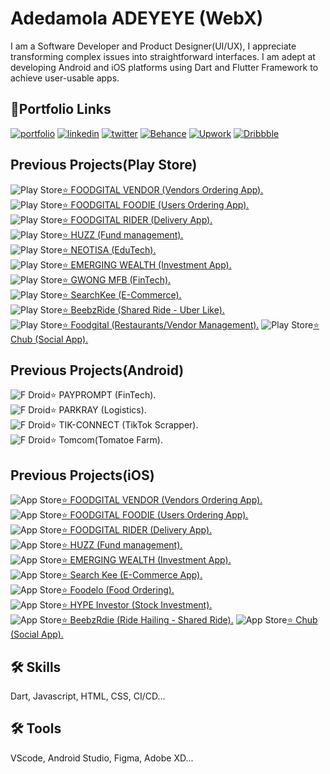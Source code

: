 
# Adedamola ADEYEYE (WebX)

I am a Software Developer and Product Designer(UI/UX), I appreciate transforming complex issues into straightforward interfaces.
I am adept at developing Android and iOS platforms using Dart and Flutter Framework to achieve user-usable apps. 


## 🔗Portfolio Links
[![portfolio](https://img.shields.io/badge/my_portfolio-000?style=for-the-badge&logo=ko-fi&logoColor=white)](https://about.me/adeyeyeadedamola) 
[![linkedin](https://img.shields.io/badge/linkedin-0A66C2?style=for-the-badge&logo=linkedin&logoColor=white)](https://www.linkedin.com/in/adeyeyeadedamola/) 
[![twitter](https://img.shields.io/badge/twitter-1DA1F2?style=for-the-badge&logo=twitter&logoColor=white)](https://twitter.com/damscozy) 
[![Behance](https://img.shields.io/badge/Behance-1769ff?style=for-the-badge&logo=behance&logoColor=white)](https://behance.net/damscozy) 
[![Upwork](https://img.shields.io/badge/UpWork-6FDA44?style=for-the-badge&logo=Upwork&logoColor=white)](https://upwork.com/adedamolaadeyeye) 
[![Dribbble](https://img.shields.io/badge/Dribbble-EA4C89?style=for-the-badge&logo=dribbble&logoColor=white)](https://dribbble.com/damscozy)
## Previous Projects(Play Store)

![Play Store](https://img.shields.io/badge/Google_Play-414141?style=for-the-badge&logo=google-play&logoColor=white)[⭐️ FOODGITAL VENDOR (Vendors Ordering App).](https://play.google.com/store/apps/details?id=com.foodgital.vendors.vendors)  
![Play Store](https://img.shields.io/badge/Google_Play-414141?style=for-the-badge&logo=google-play&logoColor=white)[⭐️  FOODGITAL FOODIE (Users Ordering App).](https://play.google.com/store/apps/details?id=com.foodgital.foodie.foodies)    
![Play Store](https://img.shields.io/badge/Google_Play-414141?style=for-the-badge&logo=google-play&logoColor=white)[⭐️  FOODGITAL RIDER (Delivery App).](https://play.google.com/store/apps/details?id=com.foogital.foodgitalRiders)  
![Play Store](https://img.shields.io/badge/Google_Play-414141?style=for-the-badge&logo=google-play&logoColor=white)[⭐️  HUZZ (Fund management).](https://play.google.com/store/apps/details?id=com.app.huzz)  
![Play Store](https://img.shields.io/badge/Google_Play-414141?style=for-the-badge&logo=google-play&logoColor=white)[⭐️  NEOTISA (EduTech).](https://play.google.com/store/apps/details?id=com.neotisa.neotisa)   
![Play Store](https://img.shields.io/badge/Google_Play-414141?style=for-the-badge&logo=google-play&logoColor=white)[⭐️  EMERGING WEALTH (Investment App).](https://play.google.com/store/apps/details?id=com.eag.app)  
![Play Store](https://img.shields.io/badge/Google_Play-414141?style=for-the-badge&logo=google-play&logoColor=white)[⭐️  GWONG MFB (FinTech).](https://play.google.com/store/apps/details?id=com.eag.app)    
![Play Store](https://img.shields.io/badge/Google_Play-414141?style=for-the-badge&logo=google-play&logoColor=white)[⭐️  SearchKee (E-Commerce).](https://play.google.com/store/apps/details?id=com.searchkee.apps)    
![Play Store](https://img.shields.io/badge/Google_Play-414141?style=for-the-badge&logo=google-play&logoColor=white)[⭐️  BeebzRide (Shared Ride - Uber Like).](https://play.google.com/store/apps/details?id=com.beebzride)  
![Play Store](https://img.shields.io/badge/Google_Play-414141?style=for-the-badge&logo=google-play&logoColor=white)[⭐️  Foodgital (Restaurants/Vendor Management).](https://play.google.com/store/apps/details?id=com.foodgital)
![Play Store](https://img.shields.io/badge/Google_Play-414141?style=for-the-badge&logo=google-play&logoColor=white)[⭐️  Chub (Social App).](https://play.google.com/store/apps/details?id=com.challenge365.app)


## Previous Projects(Android)

![F Droid](https://img.shields.io/badge/F_Droid-1976D2?style=for-the-badge&logo=f-droid&logoColor=white)⭐️  PAYPROMPT (FinTech).  
![F Droid](https://img.shields.io/badge/F_Droid-1976D2?style=for-the-badge&logo=f-droid&logoColor=white)⭐️  PARKRAY (Logistics).  
![F Droid](https://img.shields.io/badge/F_Droid-1976D2?style=for-the-badge&logo=f-droid&logoColor=white)⭐️  TIK-CONNECT (TikTok Scrapper).   
![F Droid](https://img.shields.io/badge/F_Droid-1976D2?style=for-the-badge&logo=f-droid&logoColor=white)⭐️  Tomcom(Tomatoe Farm).   


## Previous Projects(iOS)

![App Store](https://img.shields.io/badge/App_Store-0D96F6?style=for-the-badge&logo=app-store&logoColor=white)[⭐️ FOODGITAL VENDOR (Vendors Ordering App).](https://apps.apple.com/us/app/foodgital-vendor/id1606982893)  
![App Store](https://img.shields.io/badge/App_Store-0D96F6?style=for-the-badge&logo=app-store&logoColor=white)[⭐️ FOODGITAL FOODIE (Users Ordering App).](https://apps.apple.com/app/foodgital-foodie/id1606239339)   
![App Store](https://img.shields.io/badge/App_Store-0D96F6?style=for-the-badge&logo=app-store&logoColor=white)[⭐️ FOODGITAL RIDER (Delivery App).](https://apps.apple.com/us/app/foodgital-riders/id1606645425)  
![App Store](https://img.shields.io/badge/App_Store-0D96F6?style=for-the-badge&logo=app-store&logoColor=white)[⭐️ HUZZ (Fund management).](https://apps.apple.com/app/id1596574133)   
![App Store](https://img.shields.io/badge/App_Store-0D96F6?style=for-the-badge&logo=app-store&logoColor=white)[⭐️  EMERGING WEALTH (Investment App).](https://testflight.apple.com/join/d8gZfHIF)  
![App Store](https://img.shields.io/badge/App_Store-0D96F6?style=for-the-badge&logo=app-store&logoColor=white)[⭐️  Search Kee (E-Commerce App).](https://apps.apple.com/app/searchkee/id1658787073)   
![App Store](https://img.shields.io/badge/App_Store-0D96F6?style=for-the-badge&logo=app-store&logoColor=white)[⭐️  Foodelo (Food Ordering).](https://apps.apple.com/us/app/foodelo/id1645133706)  
![App Store](https://img.shields.io/badge/App_Store-0D96F6?style=for-the-badge&logo=app-store&logoColor=white)[⭐️  HYPE Investor (Stock Investment).](https://testflight.apple.com/join/o52JkkRd)  
![App Store](https://img.shields.io/badge/App_Store-0D96F6?style=for-the-badge&logo=app-store&logoColor=white)[⭐️  BeebzRdie (Ride Hailing - Shared Ride).](https://apps.apple.com/us/app/beebzride/id1632554023)
![App Store](https://img.shields.io/badge/App_Store-0D96F6?style=for-the-badge&logo=app-store&logoColor=white)[⭐️  Chub (Social App).](https://apps.apple.com/us/app/chub/id6450390309)

## 🛠 Skills
Dart, Javascript, HTML, CSS, CI/CD...

## 🛠 Tools
VScode, Android Studio, Figma, Adobe XD...
